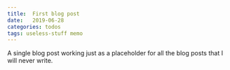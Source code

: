 ```yaml
---
title:  First blog post
date:   2019-06-28
categories: todos
tags: useless-stuff memo
---
```


A single blog post working just as a placeholder for all the blog posts that I will never write.
